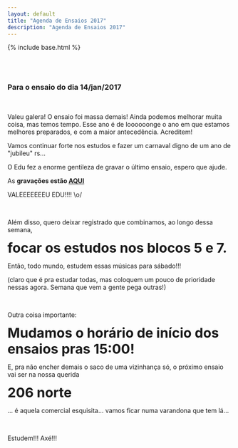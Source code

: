```yaml
---
layout: default
title: "Agenda de Ensaios 2017"
description: "Agenda de Ensaios 2017"
---
```

{% include base.html %}

<style type="text/css" media="screen">

  img {
    width:80%;
    margin: 5px 0;

  }

</style>


<br/><br/>

### Para o ensaio do dia 14/jan/2017

<br/>

Valeu galera! O ensaio foi massa demais! Ainda podemos melhorar muita coisa, mas temos tempo. Esse ano é de loooooonge o ano em que estamos melhores preparados, e com a maior antecedência. Acreditem!

Vamos continuar forte nos estudos e fazer um carnaval digno de um ano de "jubileu" rs...

O Edu fez a enorme gentileza de gravar o último ensaio, espero que ajude.

As **gravações estão [AQUI](https://www.dropbox.com/sh/3t3xjy4w7fqcvt9/AAB6FDRPvyMkmzoQA3Yv0NePa?dl=0)**

VALEEEEEEEU EDU!!!! \o/

<br/>

Além disso, quero deixar registrado que combinamos, ao longo dessa semana,

<span style='font-size: 30px; font-weight: bold'>
  focar os estudos nos blocos 5 e 7.
</span>

Então, todo mundo, estudem essas músicas para sábado!!!

(claro que é pra estudar todas, mas coloquem um pouco de prioridade nessas agora. Semana que vem a gente pega outras!)

<br/>

Outra coisa importante:

<span style='font-size: 30px; font-weight: bold'>
  Mudamos o horário de início dos ensaios pras 15:00!
</span>

E, pra não encher demais o saco de uma vizinhança só, o próximo ensaio vai ser na nossa querida

<span style='font-size: 30px; font-weight: bold'>
  206 norte
</span>

... é aquela comercial esquisita... vamos ficar numa varandona que tem lá...

<br/>

Estudem!!!
Axé!!!


<br/><br/><br/><br/><br/><br/><br/>


